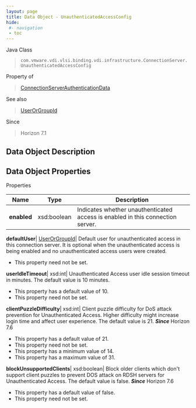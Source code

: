 ```yaml
---
layout: page
title: Data Object - UnauthenticatedAccessConfig
hide:
 #- navigation
 - toc
---
```






Java Class  
> `com.vmware.vdi.vlsi.binding.vdi.infrastructure.ConnectionServer.UnauthenticatedAccessConfig`

Property of  
> [ConnectionServerAuthenticationData](vdi.infrastructure.ConnectionServer.AuthenticationData.md#field_detail)

See also  
> [UserOrGroupId](vdi.entity.UserOrGroupId.md)

Since  
> Horizon 7.1


## Data Object Description 

## Data Object Properties

Properties

Name |  Type |  Description   
---|---|---  
**enabled**|  xsd:boolean|  Indicates whether unauthenticated access is enabled in this connection server.   
  
**defaultUser**| [UserOrGroupId](vdi.entity.UserOrGroupId.md)|  Default user for unauthenticated access in this connection server. It is optional when the unauthenticated access is being enabled and no unauthenticated access users were created.   


 * This property need not be set.

  
**userIdleTimeout**|  xsd:int|  Unauthenticated Access user idle session timeout in minutes. The default value is 10 minutes.   


  * This property has a default value of 10.
 * This property need not be set.

  
**clientPuzzleDifficulty**|  xsd:int|  Client puzzle difficulty for DoS attack prevention for Unauthenticated Access. Higher difficulty might increase login time and affect user experience. The default value is 21.  **_Since_** Horizon 7.6  


  * This property has a default value of 21.
 * This property need not be set.
  * This property has a minimum value of 14. 
  * This property has a maximum value of 31. 

  
**blockUnsupportedClients**|  xsd:boolean|  Block older clients which don't support client puzzles to prevent DOS attack on RDSH servers for Unauthenticated Access. The default value is false.  **_Since_** Horizon 7.6  


  * This property has a default value of false.
 * This property need not be set.

  
  
  
   
  
  
